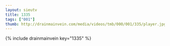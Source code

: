 ```yaml
--- 
layout: sieutv
title: 1335
tags: ["001"]
thumb: http://drainmainvein.com/media/videos/tmb/000/001/335/player.jpg
---
```

{% include drainmainvein key="1335" %} 
